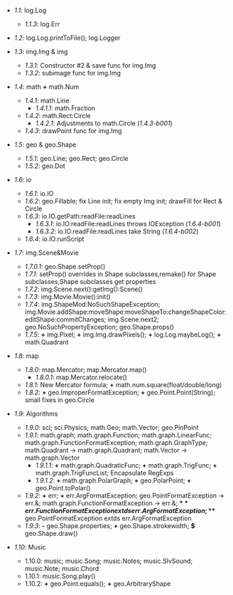 * *1.1*: log.Log
  * *1.1.3*: log.Err

* *1.2*: log.Log.printToFile(); log.Logger

* *1.3*: img.Img & img
  * *1.3.1*: Constructor #2 & save func for img.Img
  * *1.3.2*: subimage func for img.Img

* *1.4*: math **+** math.Num
  * *1.4.1*: math.Line
    * *1.4.1.1*: math.Fraction
  * *1.4.2*: math.Rect:Circle
    * *1.4.2.1*: Adjustments to math.Circle (*1.4.3-b001*)
  * *1.4.3*: drawPoint func for img.Img

* *1.5*: geo & geo.Shape
  * *1.5.1*: geo.Line; geo.Rect; geo.Circle
  * *1.5.2*: geo.Dot

* *1.6*: io
  * *1.6.1*: io.IO
  * *1.6.2*: geo.Fillable; fix Line init; fix empty Img init; drawFill for Rect & Circle
  * *1.6.3*: io.IO.getPath:readFile:readLines
    * *1.6.3.1*: io.IO.readFile:readLines throws IOException (*1.6.4-b001*)
    * *1.6.3.2*: io.IO.readFile:readLines take String (*1.6.4-b002*)
  * *1.6.4*: io.IO.runScript

* *1.7*: img.Scene&Movie
    * *1.7.0.1*: geo.Shape.setProp()
  * *1.7.1*: setProp() overrides in Shape subclasses,remake() for Shape subclasses,Shape subclasses get properties
  * *1.7.2*: img.Scene.next():getImg():Scene()
  * *1.7.3*: img.Movie.Movie():init()
  * *1.7.4*: img.ShapeMod:NoSuchShapeException;
          img.Movie.addShape:moveShape:moveShapeTo:changeShapeColor:editShape:commitChanges;
          img.Scene.next2; geo.NoSuchPropertyException; geo.Shape.props()
  * *1.7.5*: **+** img.Pixel; **+** img.Img.drawPixels(); **+** log.Log.maybeLog(); **+** math.Quadrant

* *1.8*: map
  * *1.8.0*: map.Mercator; map.Mercator.map()
    * *1.8.0.1*: map.Mercator.relocate()
  * *1.8.1*: New Mercator formula; **+** math.num.square(float/double/long)
  * *1.8.2*: **+** geo.ImproperFormatException; **+** geo.Point.Point(String); small fixes in geo.Circle

* *1.9*: Algorithms
  * *1.9.0*: sci; sci.Physics; math.Geo; math.Vector; geo.PinPoint
  * *1.9.1*: math.graph; math.graph.Function; math.graph.LinearFunc; math.graph.FunctionFormatException;
          math.graph.GraphType; math.Quadrant -> math.graph.Quadrant; math.Vector -> math.graph.Vector
    * *1.9.1.1*: **+** math.graph.QuadraticFunc; **+** math.graph.TrigFunc; **+** math.graph.TrigFuncList; Encapsulate RegExps
    * *1.9.1.2*: **+** math.graph.PolarGraph; **+** geo.PolarPoint; **+** geo.Point.toPolar()
  * *1.9.2*: **+** err; **+** err.ArgFormatException; geo.PointFormatException -> err.&; math.graph.FunctionFormatException ->
          err.&; **$** err.FunctionFormatException extds err.ArgFormatException; **$** geo.PointFormatException extds
          err.ArgFormatException
  * *1.9.3*: **-** geo.Shape.properties; **+** geo.Shape.strokewidth; **$** geo.Shape.draw()

* *1.10*: Music
  * 1.10.0: music; music.Song; music.Notes; music.SlvSound; music.Note; music.Chord
  * 1.10.1: music.Song.play()
  * 1.10.2: **+** geo.Point.equals(); **+** geo.ArbitraryShape
